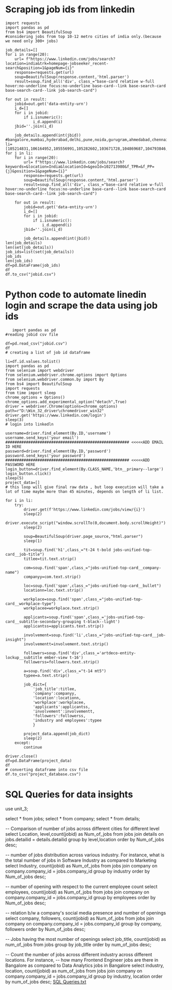 # Scraping job ids from linkedin
    import requests
    import pandas as pd
    from bs4 import BeautifulSoup
    #considering jobs from top 10-12 metro cities of india only.(because we need only 300+ jobs)

    job_details=[]
    for i in range(20):
        url= f"https://www.linkedin.com/jobs/search?location=india&trk=homepage-jobseeker_recent-search&position=1&pageNum={i}"
        response=requests.get(url)
        soup=BeautifulSoup(response.content,'html.parser')
        result=soup.find_all('div', class_="base-card relative w-full hover:no-underline focus:no-underline base-card--link base-search-card base-search-card--link job-search-card")
    
    for out in result:
        jobid=out.get('data-entity-urn')
        i_d=[]
        for i in jobid:
            if i.isnumeric():
                i_d.append(i)
        jbid=''.join(i_d)
    
        job_details.append(int(jbid))
    #bangalore,mumbai,hyderabad,delhi,pune,noida,gurugram,ahmedabad,chennai,lucknow
    li=[105214831,106164952,105556991,105282602,103671728,104869687,104793846,104990346,115702354,102335936]
    for j in li:
        for i in range(20):
            url= f"https://www.linkedin.com/jobs/search?keywords=&location=India&locationId=&geoId=102713980&f_TPR=&f_PP={j}&position=1&pageNum={i}"
            response=requests.get(url)
            soup=BeautifulSoup(response.content,'html.parser')
            result=soup.find_all('div', class_="base-card relative w-full hover:no-underline focus:no-underline base-card--link base-search-card base-search-card--link job-search-card")
        
        for out in result:
            jobid=out.get('data-entity-urn')
            i_d=[]
            for i in jobid:
                if i.isnumeric():
                    i_d.append(i)
            jbid=''.join(i_d)
    
            job_details.append(int(jbid))
    len(job_details)
    len(set(job_details))
    job_ids=list(set(job_details))
    job_ids
    len(job_ids)
    df=pd.DataFrame(job_ids)
    df
    df.to_csv("jobid.csv")
    
    
# Python code to automate linedin login and scrape the data using job ids
       import pandas as pd
    #reading jobid csv file

    df=pd.read_csv("jobid.csv")
    df
    # creating a list of job id dataframe

    li=df.id.values.tolist()
    import pandas as pd
    from selenium import webdriver
    from selenium.webdriver.chrome.options import Options
    from selenium.webdriver.common.by import By
    from bs4 import BeautifulSoup
    import requests
    from time import sleep
    chrome_options = Options()
    chrome_options.add_experimental_option("detach",True)
    driver = webdriver.Chrome(options=chrome_options)
    path=r"D:\Win_32_driver\chromedriver_win32"
    driver.get('https://www.linkedin.com/login')
    sleep(3)
    # login into linkedln

    username=driver.find_element(By.ID,'username')
    username.send_keys('your email')                            ###################################################### <<<<<ADD EMAIL ID HERE 
    password=driver.find_element(By.ID,'password')
    password.send_keys('your password')                            ###################################################### <<<<<ADD PASSWORD HERE
    login_button=driver.find_element(By.CLASS_NAME,'btn__primary--large')
    login_button.click()
    sleep(5)
    project_data=[]
    # this loop will give final raw data , but loop execution will take a lot of time maybe more than 45 minutes, depends on length of li list.

    for i in li:
        try:
            driver.get(f'https://www.linkedin.com/jobs/view/{i}')
            sleep(2)
            driver.execute_script("window.scrollTo(0,document.body.scrollHeight)")
            sleep(2)

            soup=BeautifulSoup(driver.page_source,"html.parser")
            sleep(1)

            tit=soup.find('h1',class_="t-24 t-bold jobs-unified-top-card__job-title")
            titlee=tit.text.strip()

            com=soup.find('span',class_="jobs-unified-top-card__company-name")
            companyy=com.text.strip()

            loc=soup.find('span',class_="jobs-unified-top-card__bullet")
            locationn=loc.text.strip()

            workplace=soup.find('span',class_="jobs-unified-top-card__workplace-type")
            workplacee=workplace.text.strip()

            applicants=soup.find('span',class_='jobs-unified-top-card__subtitle-secondary-grouping t-black--light')
            applicantss=applicants.text.strip()

            involvement=soup.find('li',class_="jobs-unified-top-card__job-insight")
            involvementt=involvement.text.strip()

            followers=soup.find('div',class_='artdeco-entity-lockup__subtitle ember-view t-16')
            followerss=followers.text.strip()

            a=soup.find('div',class_="t-14 mt5")
            typee=a.text.strip()

            job_dict={
                'job_title':titlee,
                'company':companyy,
                'location':locationn,
                'workplace':workplacee,
                'applicants':applicantss,
                'involvement':involvementt,
                'followers':followerss,
                'industry and employees':typee
                }

            project_data.append(job_dict)
            sleep(2)
        except:
            continue

    driver.close()
    df=pd.DataFrame(project_data)
    df
    # converting dataframe into csv file
    df.to_csv("project_database.csv")


# SQL Queries for data insights

use unit_3;


select * from jobs;
select * from company;
select * from details;

-- Comparison of number of jobs across different cities for different level 
select  Location, level,count(jobid) as Num_of_jobs from jobs join details on jobs.detailid = details.detailid
group by level,location order by Num_of_jobs desc;

-- number of jobs distribution across various industry. For instance, what is the total number of jobs in Software Industry as compared to Marketing
select Industry, count(jobid) as Num_of_jobs from jobs join company on company.company_id = jobs.company_id
group by industry order by Num_of_jobs desc;

-- number of opening with respect to the current employee count
select employees, count(jobid) as Num_of_jobs from jobs join company on company.company_id = jobs.company_id
group by employees order by Num_of_jobs desc;

-- relation b/w a company's social media presence and number of openings
select company, followers, count(jobid) as Num_of_jobs from jobs join company on company.company_id = jobs.company_id
group by company, followers order by Num_of_jobs desc;

-- Jobs having the most number of openings
select job_title, count(jobid) as num_of_jobs from jobs group by job_title order by num_of_jobs desc;

-- Count the number of jobs across different industry across different locations. For instance, 
-- how many Frontend Engineer jobs are there in Bangalore as compared to Data Analytics jobs in Bangalore
select industry, location, count(jobid) as num_of_jobs from jobs join company on company.company_id = jobs.company_id
group by industry, location order by num_of_jobs desc;
[SQL Queries.txt](https://github.com/sumit0916/Linkedin-Jobs-Analytics-Project/files/10610548/SQL.Queries.txt)

